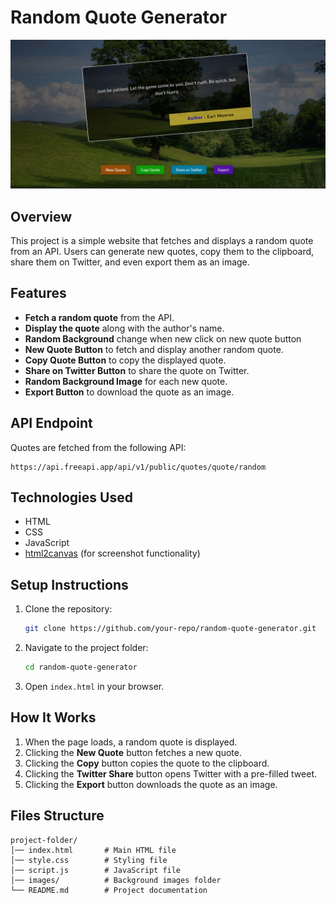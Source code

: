 # Random Quote Generator
![alt text](./images/image.png)
## Overview
This project is a simple website that fetches and displays a random quote from an API. Users can generate new quotes, copy them to the clipboard, share them on Twitter, and even export them as an image.

## Features
- **Fetch a random quote** from the API.
- **Display the quote** along with the author's name.
- **Random Background** change when new click on new quote button
- **New Quote Button** to fetch and display another random quote.
- **Copy Quote Button** to copy the displayed quote.
- **Share on Twitter Button** to share the quote on Twitter.
- **Random Background Image** for each new quote.
- **Export Button** to download the quote as an image.

## API Endpoint
Quotes are fetched from the following API:
```
https://api.freeapi.app/api/v1/public/quotes/quote/random
```

## Technologies Used
- HTML
- CSS
- JavaScript
- [html2canvas](https://html2canvas.hertzen.com/) (for screenshot functionality)

## Setup Instructions
1. Clone the repository:
   ```bash
   git clone https://github.com/your-repo/random-quote-generator.git
   ```
2. Navigate to the project folder:
   ```bash
   cd random-quote-generator
   ```
3. Open `index.html` in your browser.

## How It Works
1. When the page loads, a random quote is displayed.
2. Clicking the **New Quote** button fetches a new quote.
3. Clicking the **Copy** button copies the quote to the clipboard.
4. Clicking the **Twitter Share** button opens Twitter with a pre-filled tweet.
5. Clicking the **Export** button downloads the quote as an image.

## Files Structure
```
project-folder/
│── index.html       # Main HTML file
│── style.css        # Styling file
│── script.js        # JavaScript file
│── images/          # Background images folder
└── README.md        # Project documentation
```

